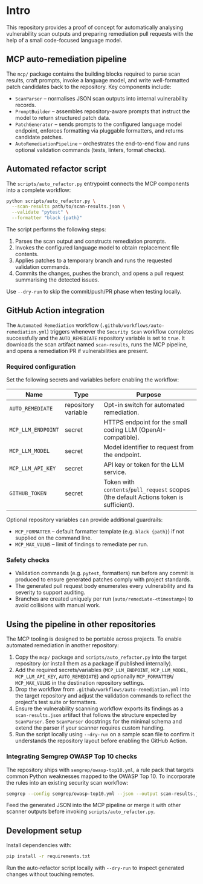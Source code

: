 # Intro

This repository provides a proof of concept for automatically analysing
vulnerability scan outputs and preparing remediation pull requests with the help
of a small code-focused language model.

## MCP auto-remediation pipeline

The `mcp/` package contains the building blocks required to parse scan results,
craft prompts, invoke a language model, and write well-formatted patch
candidates back to the repository. Key components include:

* `ScanParser` – normalises JSON scan outputs into internal vulnerability
  records.
* `PromptBuilder` – assembles repository-aware prompts that instruct the model
  to return structured patch data.
* `PatchGenerator` – sends prompts to the configured language model endpoint,
  enforces formatting via pluggable formatters, and returns candidate patches.
* `AutoRemediationPipeline` – orchestrates the end-to-end flow and runs optional
  validation commands (tests, linters, format checks).

## Automated refactor script

The `scripts/auto_refactor.py` entrypoint connects the MCP components into a
complete workflow:

```bash
python scripts/auto_refactor.py \
  --scan-results path/to/scan-results.json \
  --validate "pytest" \
  --formatter "black {path}"
```

The script performs the following steps:

1. Parses the scan output and constructs remediation prompts.
2. Invokes the configured language model to obtain replacement file contents.
3. Applies patches to a temporary branch and runs the requested validation
   commands.
4. Commits the changes, pushes the branch, and opens a pull request summarising
   the detected issues.

Use `--dry-run` to skip the commit/push/PR phase when testing locally.

## GitHub Action integration

The `Automated Remediation` workflow (`.github/workflows/auto-remediation.yml`)
triggers whenever the `Security Scan` workflow completes successfully and the
`AUTO_REMEDIATE` repository variable is set to `true`. It downloads the scan
artifact named `scan-results`, runs the MCP pipeline, and opens a remediation PR
if vulnerabilities are present.

### Required configuration

Set the following secrets and variables before enabling the workflow:

| Name | Type | Purpose |
| ---- | ---- | ------- |
| `AUTO_REMEDIATE` | repository variable | Opt-in switch for automated remediation. |
| `MCP_LLM_ENDPOINT` | secret | HTTPS endpoint for the small coding LLM (OpenAI-compatible). |
| `MCP_LLM_MODEL` | secret | Model identifier to request from the endpoint. |
| `MCP_LLM_API_KEY` | secret | API key or token for the LLM service. |
| `GITHUB_TOKEN` | secret | Token with `contents`/`pull_request` scopes (the default Actions token is sufficient). |

Optional repository variables can provide additional guardrails:

* `MCP_FORMATTER` – default formatter template (e.g. `black {path}`) if not
  supplied on the command line.
* `MCP_MAX_VULNS` – limit of findings to remediate per run.

### Safety checks

* Validation commands (e.g. `pytest`, formatters) run before any commit is
  produced to ensure generated patches comply with project standards.
* The generated pull request body enumerates every vulnerability and its
  severity to support auditing.
* Branches are created uniquely per run (`auto/remediate-<timestamp>`) to avoid
  collisions with manual work.

## Using the pipeline in other repositories

The MCP tooling is designed to be portable across projects. To enable automated
remediation in another repository:

1. Copy the `mcp/` package and `scripts/auto_refactor.py` into the target
   repository (or install them as a package if published internally).
2. Add the required secrets/variables (`MCP_LLM_ENDPOINT`, `MCP_LLM_MODEL`,
   `MCP_LLM_API_KEY`, `AUTO_REMEDIATE`) and optionally `MCP_FORMATTER`/
   `MCP_MAX_VULNS` in the destination repository settings.
3. Drop the workflow from `.github/workflows/auto-remediation.yml` into the
   target repository and adjust the validation commands to reflect the
   project's test suite or formatters.
4. Ensure the vulnerability scanning workflow exports its findings as a
   `scan-results.json` artifact that follows the structure expected by
   `ScanParser`. See `ScanParser` docstrings for the minimal schema and extend
   the parser if your scanner requires custom handling.
5. Run the script locally using `--dry-run` on a sample scan file to confirm it
   understands the repository layout before enabling the GitHub Action.

### Integrating Semgrep OWASP Top 10 checks

The repository ships with `semgrep/owasp-top10.yml`, a rule pack that targets
common Python weaknesses mapped to the OWASP Top 10. To incorporate the rules
into an existing security scan workflow:

```bash
semgrep --config semgrep/owasp-top10.yml --json --output scan-results.json
```

Feed the generated JSON into the MCP pipeline or merge it with other scanner
outputs before invoking `scripts/auto_refactor.py`.

## Development setup

Install dependencies with:

```bash
pip install -r requirements.txt
```

Run the auto-refactor script locally with `--dry-run` to inspect generated
changes without touching remotes.
